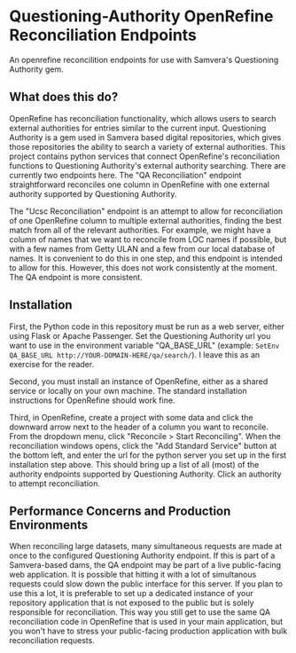 # Questioning-Authority OpenRefine Reconciliation Endpoints
An openrefine reconcilition endpoints for use with Samvera's Questioning Authority gem. 

## What does this do?
OpenRefine has reconciliation functionality, which allows users to search external authorities for entries similar to the current input.
Questioning Authority is a gem used in Samvera based digital repositories, which gives those repositories the ability to search a variety of external authorities.
This project contains python services that connect OpenRefine's reconciliation functions to Questioning Authority's external authority searching.
There are currently two endpoints here. The "QA Reconciliation" endpoint straightforward reconciles one column in OpenRefine with one external authority supported by Questioning Authority.

The "Ucsc Reconciliation" endpoint is an attempt to allow for reconciliation of one OpenRefine column to multiple external authorities, finding the best match from all of the relevant authorities. For example, we might have a column of names that we want to reconcile from LOC names if possible, but with a few names from Getty ULAN and a few from our local database of names. It is convenient to do this in one step, and this endpoint is intended to allow for this. 
However, this does not work consistently at the moment. The QA endpoint is more consistent.

## Installation
First, the Python code in this repository must be run as a web server, either using Flask or Apache Passenger. Set the Questioning Authority url you want to use in the environment variable "QA_BASE_URL" (example: `SetEnv QA_BASE_URL http://YOUR-DOMAIN-HERE/qa/search/`). I leave this as an exercise for the reader.

Second, you must install an instance of OpenRefine, either as a shared service or locally on your own machine. The standard installation instructions for OpenRefine should work fine.

Third, in OpenRefine, create a project with some data and click the downward arrow next to the header of a column you want to reconcile. From the dropdown menu, click "Reconcile > Start Reconciling". When the reconciliation windows opens, click the "Add Standard Service" button at the bottom left, and enter the url for the python server you set up in the first installation step above. This should bring up a list of all (most) of the authority endpoints supported by Questioning Authority. Click an authority to attempt reconciliation.

## Performance Concerns and Production Environments
When reconciling large datasets, many simultaneous requests are made at once to the configured Questioning Authority endpoint. If this is part of a Samvera-based dams, the QA endpoint may be part of a live public-facing web application. It is possible that hitting it with a lot of simultanous requests could slow down the public interface for this server. If you plan to use this a lot, it is preferable to set up a dedicated instance of your repository application that is not exposed to the public but is solely responsible for reconciliation. This way you still get to use the same QA reconciliation code in OpenRefine that is used in your main application, but you won't have to stress your public-facing production application with bulk reconciliation requests. 
